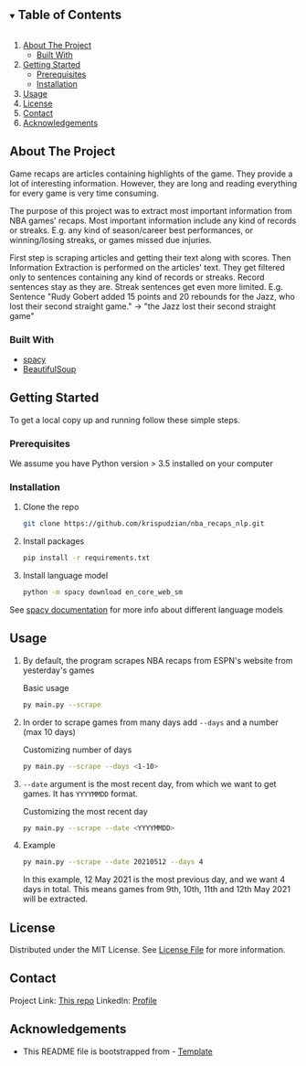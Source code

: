 <!--
*** Thanks for checking out the Best-README-Template. If you have a suggestion
*** that would make this better, please fork the repo and create a pull request
*** or simply open an issue with the tag "enhancement".
*** Thanks again! Now go create something AMAZING! :D
***
***
***
*** To avoid retyping too much info. Do a search and replace for the following:
*** github_username, repo_name, twitter_handle, email, project_title, project_description
-->



<!-- PROJECT SHIELDS -->
<!--
*** I'm using markdown "reference style" links for readability.
*** Reference links are enclosed in brackets [ ] instead of parentheses ( ).
*** See the bottom of this document for the declaration of the reference variables
*** for contributors-url, forks-url, etc. This is an optional, concise syntax you may use.
*** https://www.markdownguide.org/basic-syntax/#reference-style-links
-->


<!-- TABLE OF CONTENTS -->
<details open="open">
  <summary><h2 style="display: inline-block">Table of Contents</h2></summary>
  <ol>
    <li>
      <a href="#about-the-project">About The Project</a>
      <ul>
        <li><a href="#built-with">Built With</a></li>
      </ul>
    </li>
    <li>
      <a href="#getting-started">Getting Started</a>
      <ul>
        <li><a href="#prerequisites">Prerequisites</a></li>
        <li><a href="#installation">Installation</a></li>
      </ul>
    </li>
    <li><a href="#usage">Usage</a></li>
    <li><a href="#license">License</a></li>
    <li><a href="#contact">Contact</a></li>
    <li><a href="#acknowledgements">Acknowledgements</a></li>
  </ol>
</details>



<!-- ABOUT THE PROJECT -->
## About The Project

Game recaps are articles containing highlights of the game. 
They provide a lot of interesting information. 
However, they are long and reading everything for every game is very time consuming.

The purpose of this project was to extract most important information from NBA games' recaps.
Most important information include any kind of records or streaks. 
E.g. any kind of season/career best performances, or winning/losing streaks, or games missed due injuries.

First step is scraping articles and getting their text along with scores.
Then Information Extraction is performed on the articles' text. 
They get filtered only to sentences containing any kind of records or streaks.
Record sentences stay as they are. Streak sentences get even more limited.
E.g. Sentence "Rudy Gobert added 15 points and 20 rebounds for the Jazz, who lost their second straight game." 
-> "the Jazz lost their second straight game"


### Built With

* [spacy](https://spacy.io/)
* [BeautifulSoup](https://www.crummy.com/software/BeautifulSoup/bs4/doc/)


<!-- GETTING STARTED -->
## Getting Started

To get a local copy up and running follow these simple steps.

### Prerequisites

We assume you have Python version > 3.5 installed on your computer

### Installation

1. Clone the repo
   ```sh
   git clone https://github.com/krispudzian/nba_recaps_nlp.git
   ```
2. Install packages
   ```sh
   pip install -r requirements.txt
   ```
3. Install language model
   ```sh
   python -m spacy download en_core_web_sm
   ```
  See [spacy documentation](https://spacy.io/usage) for more info about different language models


<!-- USAGE EXAMPLES -->
## Usage

1. By default, the program scrapes NBA recaps from ESPN's website from yesterday's games

   Basic usage
   ```sh
   py main.py --scrape
   ```

2. In order to scrape games from many days add `--days` and a number (max 10 days)

   Customizing number of days
   ```sh
   py main.py --scrape --days <1-10>
   ```

3. `--date` argument is the most recent day, from which we want to get games. It has `YYYYMMDD` format.

   Customizing the most recent day
   ```sh
   py main.py --scrape --date <YYYYMMDD>
   ```

4. Example

   ```sh
   py main.py --scrape --date 20210512 --days 4
   ```
   In this example, 12 May 2021 is the most previous day, and we want 4 days in total.
   This means games from 9th, 10th, 11th and 12th May 2021 will be extracted.


<!-- LICENSE -->
## License

Distributed under the MIT License. See [License File](https://github.com/krispudzian/nba_recaps_nlp/LICENSE.md) for more information.


<!-- CONTACT -->
## Contact

Project Link: [This repo](https://github.com/krispudzian/nba_recaps_nlp.git)
LinkedIn: [Profile](https://www.linkedin.com/in/kris-ograbek-nlp/)


<!-- ACKNOWLEDGEMENTS -->
## Acknowledgements

* This README file is bootstrapped from - [Template](https://github.com/othneildrew/Best-README-Template/blob/master/BLANK_README.md#built-with)
